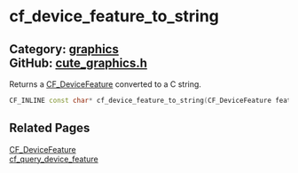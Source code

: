 [](../header.md ':include')

# cf_device_feature_to_string

Category: [graphics](/api_reference?id=graphics)  
GitHub: [cute_graphics.h](https://github.com/RandyGaul/cute_framework/blob/master/include/cute_graphics.h)  
---

Returns a [CF_DeviceFeature](/graphics/cf_devicefeature.md) converted to a C string.

```cpp
CF_INLINE const char* cf_device_feature_to_string(CF_DeviceFeature feature)
```

## Related Pages

[CF_DeviceFeature](/graphics/cf_devicefeature.md)  
[cf_query_device_feature](/graphics/cf_query_device_feature.md)  
